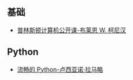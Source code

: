 

## 基础

- [普林斯顿计算机公开课-布莱恩 W. 柯尼汉](https://weread.qq.com/web/bookDetail/6df32da0719710e26dfd7fe)

## Python

- [流畅的 Python-卢西亚诺·拉马略](https://weread.qq.com/web/bookDetail/ab832620715c017eab864a6)
